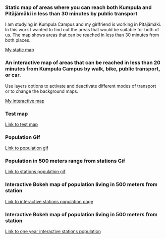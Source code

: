 ### Static map of areas where you can reach both Kumpula and Pitäjämäki in less than 30 minutes by public transport

I am studying in Kumpula Campus and my girlfriend is working in Pitäjämäki. In this work I wanted to find out the areas that would be suitable for both of us. The map shows areas that can be reached in less than 30 minutes from both places.

[My static map](https://autogis-2019.github.io/exercise-5-Saukkoriipi/travel_times.png)

### An interactive map of areas that can be reached in less than 20 minutes from Kumpula Campus by walk, bike, public transport, or car.

Use layers options to activate and deactivate different modes of transport or to change the background maps.

[My interactive map](https://autogis-2019.github.io/exercise-5-Saukkoriipi/Kumpula_travel_times.html)

### Test map
[Link to test map](https://autogis-2018.github.io/exercise-5-VuokkoH/test_map.html)

### Population Gif
[Link to population gif](https://saukkoriipi.github.io/StationsPopulation/Population.gif)

### Population in 500 meters range from stations Gif
[Link to stations population gif](https://saukkoriipi.github.io/StationsPopulation/StationsPopulation.gif)

### Interactive Bokeh map of population living in 500 meters from station
[Link to interactive stations population page](https://saukkoriipi.github.io/StationsPopulation/StationsPopulation.html)

### Interactive Bokeh map of population living in 500 meters from station
[Link to one year interactive stations population](https://saukkoriipi.github.io/StationsPopulation/StationsPopulation.html)

